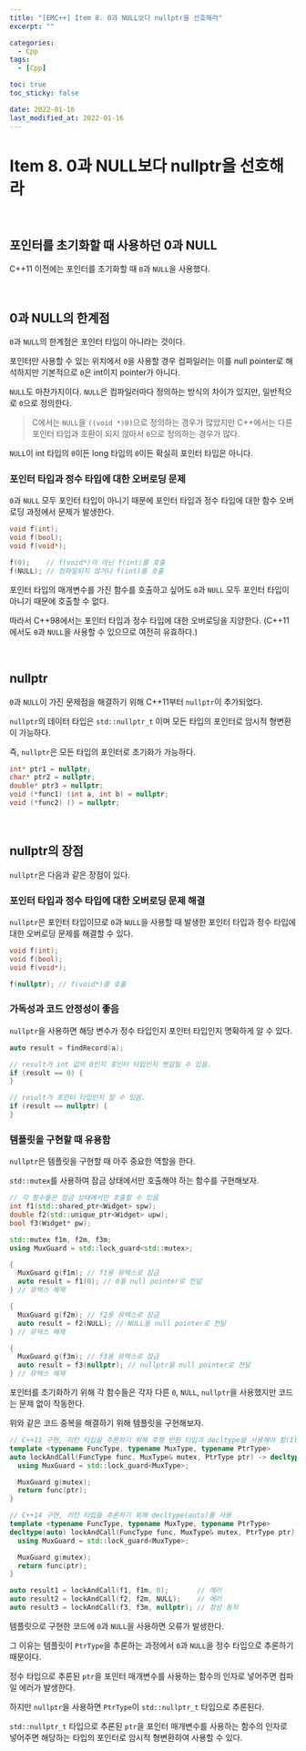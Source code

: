 ```yaml
---
title: "[EMC++] Item 8. 0과 NULL보다 nullptr을 선호해라"
excerpt: ""

categories:
  - Cpp
tags:
  - [Cpp]

toc: true
toc_sticky: false

date: 2022-01-16
last_modified_at: 2022-01-16
---
```


# Item 8. 0과 NULL보다 nullptr을 선호해라

<br>

## 포인터를 초기화할 때 사용하던 0과 NULL

C++11 이전에는 포인터를 초기화할 때 `0`과 `NULL`을 사용했다.

<br>

## 0과 NULL의 한계점

`0`과 `NULL`의 한계점은 포인터 타입이 아니라는 것이다.

포인터만 사용할 수 있는 위치에서 `0`을 사용할 경우 컴파일러는 이를 null pointer로 해석하지만 기본적으로 `0`은 int이지 pointer가 아니다.

`NULL`도 마찬가지이다. `NULL`은 컴파일러마다 정의하는 방식의 차이가 있지만, 일반적으로 `0`으로 정의한다.

> C에서는 `NULL`을 `((void *)0)`으로 정의하는 경우가 많았지만 C++에서는 다른 포인터 타입과 호환이 되지 않아서 `0`으로 정의하는 경우가 많다.
> 

`NULL`이 int 타입의 `0`이든 long 타입의 `0`이든 확실히 포인터 타입은 아니다.

### 포인터 타입과 정수 타입에 대한 오버로딩 문제

`0`과 `NULL` 모두 포인터 타입이 아니기 때문에 포인터 타입과 정수 타입에 대한 함수 오버로딩 과정에서 문제가 발생한다.

```cpp
void f(int);
void f(bool);
void f(void*);

f(0);    // f(void*)이 아닌 f(int)를 호출
f(NULL); // 컴파일되지 않거나 f(int)를 호출
```

포인터 타입의 매개변수를 가진 함수를 호출하고 싶어도 `0`과 `NULL` 모두 포인터 타입이 아니기 때문에 호출할 수 없다.

따라서 C++98에서는 포인터 타입과 정수 타입에 대한 오버로딩을 지양한다. (C++11에서도 `0`과 `NULL`을 사용할 수 있으므로 여전히 유효하다.)

<br>

## nullptr

`0`과 `NULL`이 가진 문제점을 해결하기 위해 C++11부터 `nullptr`이 추가되었다.

`nullptr`의 데이터 타입은 `std::nullptr_t` 이며 모든 타입의 포인터로 암시적 형변환이 가능하다.

즉, `nullptr`은 모든 타입의 포인터로 초기화가 가능하다.

```cpp
int* ptr1 = nullptr;
char* ptr2 = nullptr;
double* ptr3 = nullptr;
void (*func1) (int a, int b) = nullptr;
void (*func2) () = nullptr;
```

<br>

## nullptr의 장점

`nullptr`은 다음과 같은 장점이 있다.

### 포인터 타입과 정수 타입에 대한 오버로딩 문제 해결

`nullptr`은 포인터 타입이므로 `0`과 `NULL`을 사용할 때 발생한 포인터 타입과 정수 타입에 대한 오버로딩 문제를 해결할 수 있다.

```cpp
void f(int);
void f(bool);
void f(void*);

f(nullptr); // f(void*)를 호출
```

### 가독성과 코드 안정성이 좋음

`nullptr`을 사용하면 해당 변수가 정수 타입인지 포인터 타입인지 명확하게 알 수 있다.

```cpp
auto result = findRecord(a);

// result가 int 값의 0인지 포인터 타입인지 헷갈릴 수 있음.
if (result == 0) {
}

// result가 포인터 타입인지 알 수 있음.
if (result == nullptr) {
}
```

### 템플릿을 구현할 때 유용함

`nullptr`은 템플릿을 구현할 때 아주 중요한 역할을 한다.

`std::mutex`를 사용하여 잠금 상태에서만 호출해야 하는 함수를 구현해보자.

```cpp
// 각 함수들은 잠금 상태에서만 호출할 수 있음
int f1(std::shared_ptr<Widget> spw);
double f2(std::unique_ptr<Widget> upw);
bool f3(Widget* pw);

std::mutex f1m, f2m, f3m;
using MuxGuard = std::lock_guard<std::mutex>;

{
  MuxGuard g(f1m); // f1용 뮤텍스로 잠금
  auto result = f1(0); // 0을 null pointer로 전달
} // 뮤텍스 해제

{
  MuxGuard g(f2m); // f2용 뮤텍스로 잠금
  auto result = f2(NULL); // NULL을 null pointer로 전달
} // 뮤텍스 해제

{
  MuxGuard g(f3m); // f3용 뮤텍스로 잠금
  auto result = f3(nullptr); // nullptr을 null pointer로 전달
} // 뮤텍스 해제
```

포인터를 초기화하기 위해 각 함수들은 각자 다른 `0`, `NULL`, `nullptr`을 사용했지만 코드는 문제 없이 작동한다.

위와 같은 코드 중복을 해결하기 위해 템플릿을 구현해보자.

```cpp
// C++11 구현, 리턴 타입을 추론하기 위해 후행 반환 타입과 decltype을 사용해야 함(Item 3 참고)
template <typename FuncType, typename MuxType, typename PtrType>
auto lockAndCall(FuncType func, MuxType& mutex, PtrType ptr) -> decltype(func(ptr)) {
  using MuxGuard = std::lock_guard<MuxType>;

  MuxGuard g(mutex);
  return func(ptr);
}

// C++14 구현, 리턴 타입을 추론하기 위해 decltype(auto)를 사용
template <typename FuncType, typename MuxType, typename PtrType>
decltype(auto) lockAndCall(FuncType func, MuxType& mutex, PtrType ptr) {
  using MuxGuard = std::lock_guard<MuxType>;

  MuxGuard g(mutex);
  return func(ptr);
}

auto result1 = lockAndCall(f1, f1m, 0);       // 에러
auto result2 = lockAndCall(f2, f2m, NULL);    // 에러
auto result3 = lockAndCall(f3, f3m, nullptr); // 정상 동작
```

템플릿으로 구현한 코드에 `0`과 `NULL`을 사용하면 오류가 발생한다.

그 이유는 템플릿이 `PtrType`을 추론하는 과정에서 `0`과 `NULL`을 정수 타입으로 추론하기 때문이다.

정수 타입으로 추론된 `ptr`을 포인터 매개변수를 사용하는 함수의 인자로 넣어주면 컴파일 에러가 발생한다.

하지만 `nullptr`을 사용하면 `PtrType`이 `std::nullptr_t` 타입으로 추론된다.

`std::nullptr_t` 타입으로 추론된 `ptr`을 포인터 매개변수를 사용하는 함수의 인자로 넣어주면 해당하는 타입의 포인터로 암시적 형변환하여 사용할 수 있다.

<br>